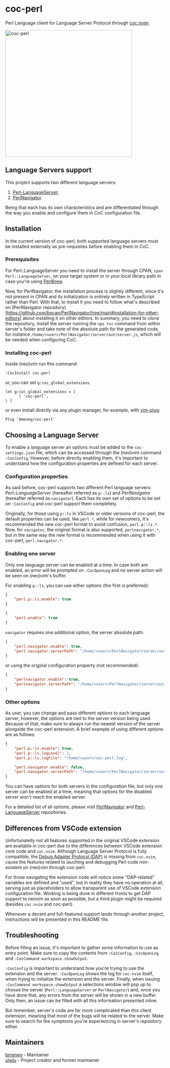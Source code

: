 # coc-perl

Perl Language client for Language Server Protocol through [coc.nvim](https://github.com/neoclide/coc.nvim).

<img width='400' alt="coc-perl" src="https://user-images.githubusercontent.com/41639488/93008922-91aad880-f5b5-11ea-995b-3097806a4327.png">

## Language Servers support

This project supports two different language servers:

1. [Perl-LanguageServer](https://github.com/richterger/Perl-LanguageServer);
2. [PerlNavigator](https://github.com/bscan/PerlNavigator).

Being that each has its own characteristics and are differentiated through the way you enable and configure them in
CoC configuration file.

## Installation

In the current version of coc-perl, both supported language servers must be installed externally as pre-requisites
before enabling them in CoC.

### Prerequisites

For Perl::LanguageServer you need to install the server through CPAN, `cpan Perl::LanguageServer`, on your target
system or in your local library path in case you're using [PerlBrew](https://github.com/gugod/App-perlbrew).

Now, for PerlNavigator, the installation process is slightly different, since it's not present in CPAN and its
initialization is entirely written in TypeScript rather than Perl. With that, to install it you need to follow what's
described on (PerlNavigator
repository)[https://github.com/bscan/PerlNavigator/tree/main#installation-for-other-editors] about installing it on
other editors. In summary, you need to clone the repository, install the server running the `npx tsc` command from
within server's folder and take note of the absolute path for the generated code, for instance
`/home/<user>/PerlNavigator/server/out/server.js`, which will be needed when configuring CoC.

### Installing coc-perl

Inside (neo)vim run this command:

```vim
:CocInstall coc-perl
```
or, you can set `g:coc_global_extensions`.

```vim
let g:coc_global_extensions = [
      \ 'coc-perl',
\ ]
```

or even install directly via any plugin manager, for example, with [vim-plug](https://github.com/junegunn/vim-plug):

```vim
Plug 'bmeneg/coc-perl'
```

## Choosing a Language Server

To enable a language server an options must be added to the `coc-settings.json` file, which can be accessed through
the (neo)vim command `:CocConfig`. However, before directly enabling them, it's important to understand how the
configuration properties are defined for each server.

### Configuration properties

As said before, coc-perl supports two different Perl language servers: _Perl::LanguageServer_ (hereafter referred as
`p::ls`) and _PerlNavigator_ (hereafter referred as `navigator`). Each has its own set of options to be set on
`:CocConfig` and coc-perl support them completely.

Originally, for those using `p::ls` in VSCode or older versions of coc-perl, the default properties can be used, like
`perl.*`, while for newcomers, it's recommended the new coc-perl format to avoid confusion, `perl.p::ls.*`. Now, for
`navigator`, the original format is also supported, `perlnavigator.*`, but in the same way the new format is
recommended when using it with coc-perl, `perl.navigator.*`.

### Enabling one server

Only one language server can be enabled at a time. In case both are enabled, an error will be prompted on
`:CocOpenLog` and no server action will be seen on (neo)vim's buffer.

For enabling `p::ls`, you can use either options (the first is preferred):

```json
{
    "perl.p::ls.enable": true
}
```
```json
{
    "perl.enable": true
}
```

`navigator` requires one additional option, the server absolute path:

```json
{
    "perl.navigator.enable": true,
    "perl.navigator.serverPath": "/home/<user>/PerlNavigator/server/out/server.js"
}
```
or using the original configuration property (not recommended):
```json
{
    "perlnavigator.enable": true,
    "perlnavigator.serverPath": "/home/<user>/PerlNavigator/server/out/server.js"
}
```

### Other options

As user, you can change and pass different options to each language server, however, the options are tied to the
server version being used. Because of that, make sure to always run the newest version of the server alongside the
coc-perl extension. A brief example of using different options are as follows:

```json
{
    "perl.p::ls.enable": true,
    "perl.p::ls.logLevel": 2,
    "perl.p::ls.logFile": "/home/<user>/coc-perl.log",

    "perl.navigator.enable": false,
    "perl.navigator.serverPath": "/home/<user>/PerlNavigator/server/out/server.js"
}
```

You can have options for both servers in the configuration file, but only one server can be enabled at a time, meaning
that options for the disabled server won't reach the enabled server.

For a detailed list of all options, please visit
[PerlNavigator](https://github.com/bscan/PerlNavigator/tree/main#perl-paths) and
[Perl-LanguageServer](https://github.com/richterger/Perl-LanguageServer#extension-settings) repositories.

## Differences from VSCode extension

Unfortunatelly not all features supported in the original VSCode extension are available in coc-perl due to the
differences between VSCode extension core code and `coc.nvim`. Although Language Server Protocol is fully compatible,
the [Debug Adapter Protocol (DAP)](https://microsoft.github.io/debug-adapter-protocol/) is missing from
`coc.nvim`, cause the features related to lauching and debugging Perl code non-existent on (neo)vim through coc-perl.

For those navigating the extension code will notice some "DAP-related" variables are defined and "used", but in
reality they have no operation at all, serving just as placeholders to allow transparent use of VSCode extension
configuration file. Working is being done in different fronts to get DAP support to neovim as soon as possible, but a
third plugin might be required (besides `coc.nvim` and coc-perl).

Whenever a decent and full-featured support lands through another project, instructions will be presented in this
README file.

## Troubleshooting

Before filling an issue, it's important to gather some information to use as entry point.
Make sure to copy the contents from `:CocConfig`, `:CocOpenLog` and `:CocCommand workspace.showOutput`.

`:CocConfig` is important to understand how you're trying to use the extension and the server. `:CocOpenLog` shows the
log for `coc.nvim` itself, when trying to initialize the extension and the server. Finally, when issuing `:CocCommand
workspace.showOutput` a selections window will pop up to choose the server (`Perl::LanguageServer` or `PerlNavigator`)
and, once you have done that, any errors from the server will be shown in a new buffer. Only then, an issue can be
filled with all this information presented inline.

But remember, server's code are far more complicated than this client extension, meaning that most of the bugs will be
related to the server. Make sure to search for the symptoms you're experiencing in server's repository either.

## Maintainers

[bmeneg](https://github.com/bmeneg) - Maintainer  
[ulwlu](https://github.com/ulwlu) - Project creator and former maintainer
